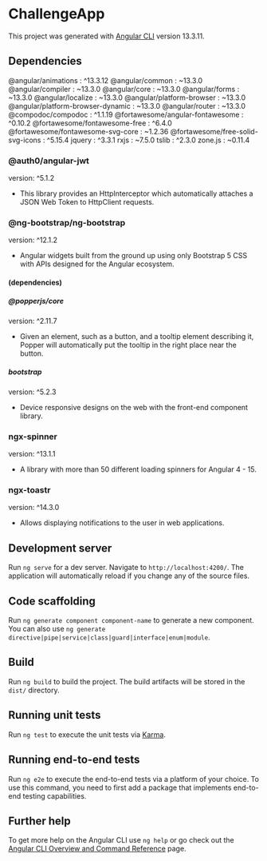 # ChallengeApp

This project was generated with [Angular CLI](https://github.com/angular/angular-cli) version 13.3.11.
## Dependencies

@angular/animations : ^13.3.12
@angular/common : ~13.3.0
@angular/compiler : ~13.3.0
@angular/core : ~13.3.0
@angular/forms : ~13.3.0
@angular/localize : ~13.3.0
@angular/platform-browser : ~13.3.0
@angular/platform-browser-dynamic : ~13.3.0
@angular/router : ~13.3.0
@compodoc/compodoc : ^1.1.19
@fortawesome/angular-fontawesome : ^0.10.2
@fortawesome/fontawesome-free : ^6.4.0
@fortawesome/fontawesome-svg-core : ~1.2.36
@fortawesome/free-solid-svg-icons : ^5.15.4
jquery : ^3.3.1
rxjs : ~7.5.0
tslib : ^2.3.0
zone.js : ~0.11.4

### @auth0/angular-jwt 
version: ^5.1.2 
- This library provides an HttpInterceptor which automatically attaches a JSON Web Token to HttpClient requests.

### @ng-bootstrap/ng-bootstrap 
version: ^12.1.2 
- Angular widgets built from the ground up using only Bootstrap 5 CSS with APIs designed for the Angular ecosystem.
#### (dependencies) 
##### @popperjs/core 
version: ^2.11.7 
- Given an element, such as a button, and a tooltip element describing it, Popper will automatically put the tooltip in the right place near the button.
##### bootstrap 
version: ^5.2.3 
- Device responsive designs on the web with the front-end component library.

### ngx-spinner 
version: ^13.1.1
- A library with more than 50 different loading spinners for Angular 4 - 15.

### ngx-toastr
version: ^14.3.0
- Allows displaying notifications to the user in web applications.
## Development server

Run `ng serve` for a dev server. Navigate to `http://localhost:4200/`. The application will automatically reload if you change any of the source files.

## Code scaffolding

Run `ng generate component component-name` to generate a new component. You can also use `ng generate directive|pipe|service|class|guard|interface|enum|module`.

## Build

Run `ng build` to build the project. The build artifacts will be stored in the `dist/` directory.

## Running unit tests

Run `ng test` to execute the unit tests via [Karma](https://karma-runner.github.io).

## Running end-to-end tests

Run `ng e2e` to execute the end-to-end tests via a platform of your choice. To use this command, you need to first add a package that implements end-to-end testing capabilities.

## Further help

To get more help on the Angular CLI use `ng help` or go check out the [Angular CLI Overview and Command Reference](https://angular.io/cli) page.

